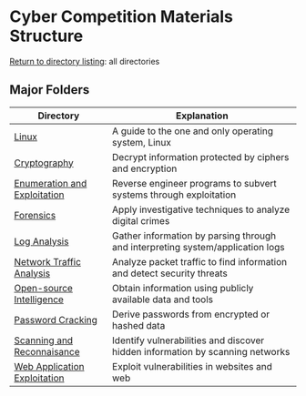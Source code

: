 # Cyber Competition Materials Structure
[Return to directory listing](https://github.com/hpu-panthersec): all directories

## Major Folders
| Directory | Explanation |
| --------- | ----------- |
| [Linux](https://github.com/hpu-panthersec/cyber-comp-materials/tree/main/linux) | A guide to the one and only operating system, Linux |
| [Cryptography](https://github.com/hpu-panthersec/cyber-comp-materials/tree/main/cryptography) | Decrypt information protected by ciphers and encryption |
| [Enumeration and Exploitation](https://github.com/hpu-panthersec/cyber-comp-materials/tree/main/enumeration-and-exploitation) | Reverse engineer programs to subvert systems through exploitation |
| [Forensics](https://github.com/hpu-panthersec/cyber-comp-materials/tree/main/forensics) | Apply investigative techniques to analyze digital crimes |
| [Log Analysis](https://github.com/hpu-panthersec/cyber-comp-materials/tree/main/log-analysis) | Gather information by parsing through and interpreting system/application logs | 
| [Network Traffic Analysis](https://github.com/hpu-panthersec/cyber-comp-materials/tree/main/network-traffic-analysis) | Analyze packet traffic to find information and detect security threats | 
| [Open-source Intelligence](https://github.com/hpu-panthersec/cyber-comp-materials/tree/main/open-source-intelligence) | Obtain information using publicly available data and tools |
| [Password Cracking](https://github.com/hpu-panthersec/cyber-comp-materials/tree/main/password-cracking) | Derive passwords from encrypted or hashed data |
| [Scanning and Reconnaisance](https://github.com/hpu-panthersec/cyber-comp-materials/tree/main/scanning-and-reconnaissance) | Identify vulnerabilities and discover hidden information by scanning networks |
| [Web Application Exploitation](https://github.com/hpu-panthersec/cyber-comp-materials/tree/main/web-application-exploitation) | Exploit vulnerabilities in websites and web |
